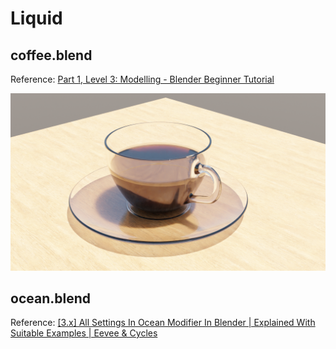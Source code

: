 # Liquid

## coffee.blend

Reference: [Part 1, Level 3: Modelling - Blender Beginner Tutorial](https://youtu.be/7a0cHFs7jkw)

<img src="coffee.png" width=800>

## ocean.blend

Reference: [[3.x] All Settings In Ocean Modifier In Blender | Explained With Suitable Examples | Eevee & Cycles](https://youtube.com/watch?v=n_Z2oMTdDdI&si=EnSIkaIECMiOmarE)
